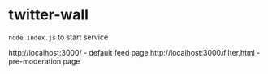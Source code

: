 # twitter-wall
 `node index.js` to start service

http://localhost:3000/ - default feed page
http://localhost:3000/filter.html - pre-moderation page
